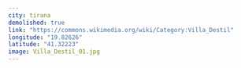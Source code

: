 ```yaml
---
city: tirana
demolished: true
link: "https://commons.wikimedia.org/wiki/Category:Villa_Destil"
longitude: "19.82626"
latitude: "41.32223"
image: Villa_Destil_01.jpg
---
```

